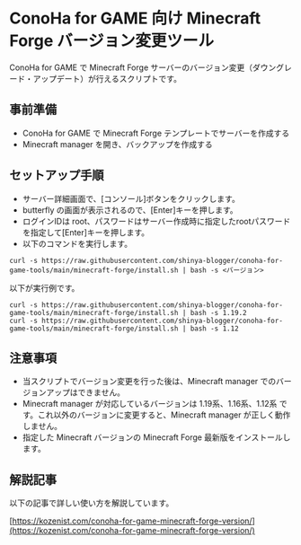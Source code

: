 # ConoHa for GAME 向け Minecraft Forge バージョン変更ツール

ConoHa for GAME で Minecraft Forge サーバーのバージョン変更（ダウングレード・アップデート）が行えるスクリプトです。

## 事前準備

- ConoHa for GAME で Minecraft Forge テンプレートでサーバーを作成する
- Minecraft manager を開き、バックアップを作成する

## セットアップ手順

- サーバー詳細画面で、[コンソール]ボタンをクリックします。
- butterfly の画面が表示されるので、[Enter]キーを押します。
- ログインIDは root、パスワードはサーバー作成時に指定したrootパスワードを指定して[Enter]キーを押します。
- 以下のコマンドを実行します。
```
curl -s https://raw.githubusercontent.com/shinya-blogger/conoha-for-game-tools/main/minecraft-forge/install.sh | bash -s <バージョン>
```
以下が実行例です。
```
curl -s https://raw.githubusercontent.com/shinya-blogger/conoha-for-game-tools/main/minecraft-forge/install.sh | bash -s 1.19.2
curl -s https://raw.githubusercontent.com/shinya-blogger/conoha-for-game-tools/main/minecraft-forge/install.sh | bash -s 1.12
```

## 注意事項

- 当スクリプトでバージョン変更を行った後は、Minecraft manager でのバージョンアップはできません。
- Minecraft manager が対応しているバージョンは 1.19系、1.16系、1.12系 です。これ以外のバージョンに変更すると、Minecraft manager が正しく動作しません。
- 指定した Minecraft バージョンの Minecraft Forge 最新版をインストールします。

## 解説記事

以下の記事で詳しい使い方を解説しています。

[https://kozenist.com/conoha-for-game-minecraft-forge-version/](https://kozenist.com/conoha-for-game-minecraft-forge-version/)
